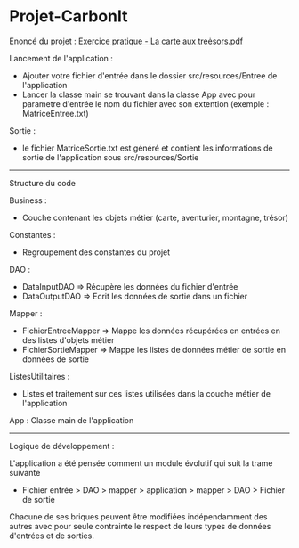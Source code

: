 # Projet-CarbonIt

Enoncé du projet :
[Exercice pratique - La carte aux treėsors.pdf](https://github.com/AlexisRelin/Projet-CarbonIt/files/10960636/Exercice.pratique.-.La.carte.aux.treesors.pdf)

Lancement de l'application :
- Ajouter votre fichier d'entrée dans le dossier src/resources/Entree de l'application
- Lancer la classe main se trouvant dans la classe App avec pour parametre d'entrée le nom du fichier avec son extention (exemple : MatriceEntree.txt)

Sortie :
- le fichier MatriceSortie.txt est généré et contient les informations de sortie de l'application sous src/resources/Sortie

____________________________________________________________________________________
Structure du code

Business : 
- Couche contenant les objets métier (carte, aventurier, montagne, trésor) 

Constantes : 
- Regroupement des constantes du projet

DAO :
- DataInputDAO => Récupère les données du fichier d'entrée
- DataOutputDAO => Ecrit les données de sortie dans un fichier

Mapper :
- FichierEntreeMapper => Mappe les données récupérées en entrées en des listes d'objets métier
- FichierSortieMapper => Mappe les listes de données métier de sortie en données de sortie

ListesUtilitaires : 
- Listes et traitement sur ces listes utilisées dans la couche métier de l'application

App : Classe main de l'application
____________________________________________________________________________________
Logique de développement :

L'application a été pensée comment un module évolutif qui suit la trame suivante
- Fichier entrée > DAO > mapper > application > mapper > DAO > Fichier de sortie

Chacune de ses briques peuvent être modifiées indépendamment des autres avec pour seule contrainte le respect de leurs types de données d'entrées et de sorties. 
